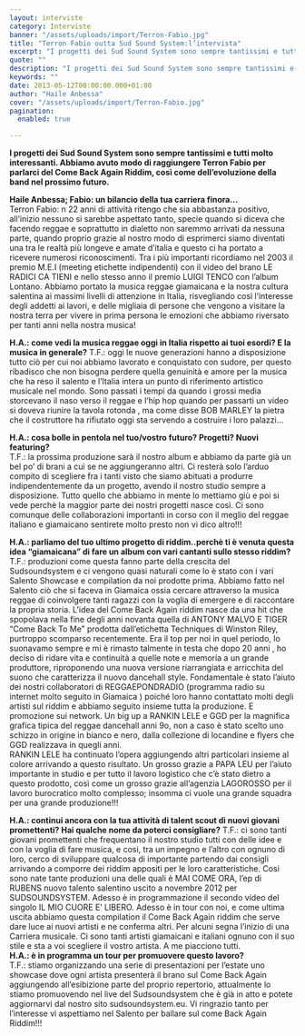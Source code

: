 ```yaml
---
layout: interviste
category: Interviste
banner: "/assets/uploads/import/Terron-Fabio.jpg"
title: "Terron Fabio outta Sud Sound System:l’intervista"
excerpt: "I progetti dei Sud Sound System sono sempre tantissimi e tutti molto interessanti. Abbiamo avuto modo di raggiungere Terron Fabio per parlarci del Come Back Again Riddim, così come dell’evoluzione della band nel prossimo futuro. Haile Anbessa; Fabio: un bilancio della tua carriera finora… Terron Fabio: n 22 anni di attività ritengo che sia abbastanza…"
quote: ""
description: "I progetti dei Sud Sound System sono sempre tantissimi e tutti molto interessanti. Abbiamo avuto modo di raggiungere Terron Fabio per parlarci del Come Back Again Riddim, così come dell’evoluzione della band nel prossimo futuro. Haile Anbessa; Fabio: un bilancio della tua carriera finora… Terron Fabio: n 22 anni di attività ritengo che sia abbastanza…"
keywords: ""
date: 2013-05-12T00:00:00.000+01:00
author: "Haile Anbessa"
cover: "/assets/uploads/import/Terron-Fabio.jpg"
pagination:
  enabled: true

---
```


**I progetti dei Sud Sound System sono sempre tantissimi e tutti molto interessanti. Abbiamo avuto modo di raggiungere Terron Fabio per parlarci del Come Back Again Riddim, così come dell’evoluzione della band nel prossimo futuro.**

**Haile Anbessa; Fabio: un bilancio della tua carriera finora…**  
Terron Fabio: n 22 anni di attività ritengo che sia abbastanza positivo, all’inizio nessuno si sarebbe aspettato tanto, specie quando si diceva che facendo reggae e soprattutto in dialetto non saremmo arrivati da nessuna parte, quando proprio grazie al nostro modo di esprimerci siamo diventati una tra le realtà più longeve e amate d’italia e questo ci ha portato a ricevere numerosi riconoscimenti. Tra i più importanti ricordiamo nel 2003 il premio M.E.I (meeting etichette indipendenti) con il video del brano LE RADICI CA TIENI e nello stesso anno il premio LUIGI TENCO con l’album Lontano. Abbiamo portato la musica reggae giamaicana e la nostra cultura salentina ai massimi livelli di attenzione in Italia, risvegliando così l’interesse degli addetti ai lavori, e delle migliaia di persone che vengono a visitare la nostra terra per vivere in prima persona le emozioni che abbiamo riversato per tanti anni nella nostra musica!

**H.A.: come vedi la musica reggae oggi in Italia rispetto ai tuoi esordi? E la musica in generale?** 
T.F.: oggi le nuove generazioni hanno a disposizione tutto ciò per cui noi abbiamo lavorato e conquistato con sudore, per questo ribadisco che non bisogna perdere quella genuinità e amore per la musica che ha reso il salento e l’Italia intera un punto di riferimento artistico musicale nel mondo. Sono passati i tempi da quando i grossi media storcevano il naso verso il reggae e l’hip hop quando per passarti un video si doveva riunire la tavola rotonda , ma come disse BOB MARLEY la pietra che il costruttore ha rifiutato oggi sta servendo a costruire i loro palazzi…

**H.A.: cosa bolle in pentola nel tuo/vostro futuro? Progetti? Nuovi featuring?**  
T.F.: la prossima produzione sarà il nostro album e abbiamo da parte già un bel po’ di brani a cui se ne aggiungeranno altri. Ci resterà solo l’arduo compito di scegliere fra i tanti visto che siamo abituati a produrre indipendentemente da un progetto, avendo il nostro studio sempre a disposizione. Tutto quello che abbiamo in mente lo mettiamo giù e poi si vede perchè la maggior parte dei nostri progetti nasce così. Ci sono comunque delle collaborazioni importanti in corso con il meglio del reggae italiano e giamaicano sentirete molto presto non vi dico altro!!!

**H.A.: parliamo del tuo ultimo progetto di riddim..perchè ti è venuta questa idea “giamaicana” di fare un album con vari cantanti sullo stesso riddim?**  
T.F.: produzioni come questa fanno parte della crescita del Sudsoundsystem e ci vengono quasi naturali come lo è stato con i vari Salento Showcase e compilation da noi prodotte prima. Abbiamo fatto nel Salento ciò che si faceva in Giamaica ossia cercare attraverso la musica reggae di coinvolgere tanti ragazzi con la voglia di emergere e di raccontare la propria storia. L’idea del Come Back Again riddim nasce da una hit che spopolava nella fine degli anni novanta quella di ANTONY MALVO E TIGER “Come Back To Me” prodotta dall’etichetta Techniques di Winston Riley, purtroppo scomparso recentemente. Era il top per noi in quel periodo, lo suonavamo sempre e mi è rimasto talmente in testa che dopo 20 anni , ho deciso di ridare vita e continuità a quelle note e memoria a un grande produttore, riproponendo una nuova versione riarrangiata e arricchita del suono che caratterizza il nuovo dancehall style. Fondamentale è stato l’aiuto dei nostri collaboratori di REGGAEPONDRADIO (programma radio su internet molto seguito in Giamaica ) poiché loro hanno contattato molti degli artisti sul riddim e abbiamo seguito insieme tutta la produzione. E promozione sui network. Un big up a RANKIN LELE e GGD per la magnifica grafica tipica del reggae dancehall anni 9o, non a caso è stato scelto uno schizzo in origine in bianco e nero, dalla collezione di locandine e flyers che GGD realizzava in quegli anni.  
RANKIN LELE ha continuato l’opera aggiungendo altri particolari insieme al colore arrivando a questo risultato. Un grosso grazie a PAPA LEU per l’aiuto importante in studio e per tutto il lavoro logistico che c’è stato dietro a questo prodotto, così come un grosso grazie all’agenzia LAGOROSSO per il lavoro burocratico molto complesso; insomma ci vuole una grande squadra per una grande produzione!!!

**H.A.: continui ancora con la tua attività di talent scout di nuovi giovani promettenti? Hai qualche nome da poterci consigliare?** 
T.F.: ci sono tanti giovani promettenti che frequentano il nostro studio tutti con delle idee e con la voglia di fare musica, e cosi, tra un impegno e l’altro con ognuno di loro, cerco di sviluppare qualcosa di importante partendo dai consigli arrivando a comporre dei riddim appositi per le loro caratteristiche. Cosi sono nate tante produzioni una delle quali è MAI COME ORA, l’ep di RUBENS nuovo talento salentino uscito a novembre 2012 per SUDSOUNDSYSTEM. Adesso è in programmazione il secondo video del singolo IL MIO CUORE E’ LIBERO. Adesso è in tour con noi, e come ultima uscita abbiamo questa compilation il Come Back Again riddim che serve dare luce ai nuovi artisti e ne conferma altri. Per alcuni segna l’inizio di una Carriera musicale. Ci sono tanti artisti giamaicani e italiani ognuno con il suo stile e sta a voi scegliere il vostro artista. A me piacciono tutti.  
**H.A.: è in programma un tour per promuovere questo lavoro?**  
T.F.: stiamo organizzando una serie di presentazioni per l’estate uno showcase dove ogni artista presenterà il brano sul Come Back Again aggiungendo all’esibizione parte del proprio repertorio, attualmente lo stiamo promuovendo nel live del Sudsoundsystem che è già in atto e potete aggiornarvi dal nostro sito sudsoundsystem.eu. Vi ringrazio tanto per l’interesse vi aspettiamo nel Salento per ballare sul come Back Again Riddim!!!